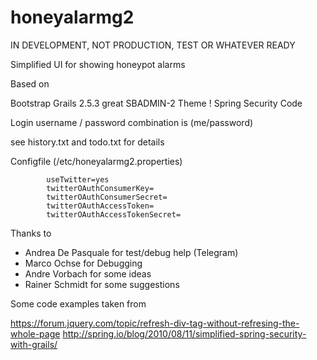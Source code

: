 # honeyalarmg2

IN DEVELOPMENT, NOT PRODUCTION, TEST OR WHATEVER READY

Simplified UI for showing honeypot alarms


Based on

Bootstrap
Grails 2.5.3
great SBADMIN-2 Theme !
Spring Security Code



Login username / password combination is (me/password)


see history.txt and todo.txt for details

Configfile (/etc/honeyalarmg2.properties)

            useTwitter=yes
            twitterOAuthConsumerKey= 
            twitterOAuthConsumerSecret= 
            twitterOAuthAccessToken= 
            twitterOAuthAccessTokenSecret= 


Thanks to

- Andrea De Pasquale for test/debug help (Telegram)
- Marco Ochse for Debugging
- Andre Vorbach for some ideas
- Rainer Schmidt for some suggestions


Some code examples taken from

https://forum.jquery.com/topic/refresh-div-tag-without-refresing-the-whole-page
http://spring.io/blog/2010/08/11/simplified-spring-security-with-grails/